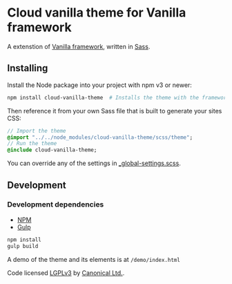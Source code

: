 # Cloud vanilla theme for Vanilla framework

A extenstion of [Vanilla framework](https://github.com/ubuntudesign/vanilla-framework), written in [Sass](http://sass-lang.com/).

## Installing

Install the Node package into your project with npm v3 or newer:

``` bash
npm install cloud-vanilla-theme  # Installs the theme with the framework within
```

Then reference it from your own Sass file that is built to generate your sites CSS:

``` sass
// Import the theme
@import "../../node_modules/cloud-vanilla-theme/scss/theme";
// Run the theme
@include cloud-vanilla-theme;
```

You can override any of the settings in [_global-settings.scss](scss/_global-settings.scss).

## Development

### Development dependencies
 - [NPM](https://www.npmjs.com)
 - [Gulp](http://gulpjs.com)

``` bash
npm install
gulp build
```

A demo of the theme and its elements is at ```/demo/index.html```

Code licensed [LGPLv3](http://opensource.org/licenses/lgpl-3.0.html) by [Canonical Ltd.](http://www.canonical.com/).
